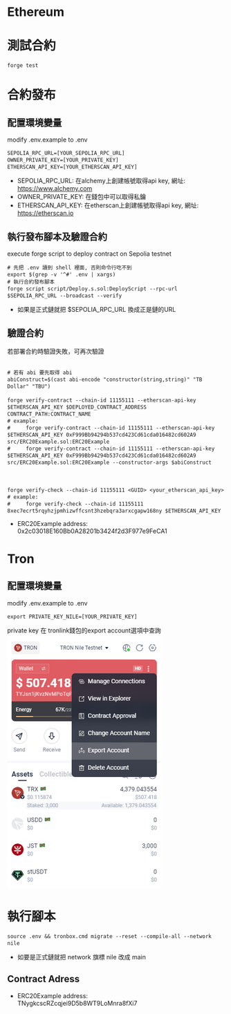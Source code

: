 # Ethereum

# 測試合約

``` shell
forge test
```

# 合約發布

## 配置環境變量

 modify .env.example to .env
```
SEPOLIA_RPC_URL=[YOUR_SEPOLIA_RPC_URL]
OWNER_PRIVATE_KEY=[YOUR_PRIVATE_KEY]
ETHERSCAN_API_KEY=[YOUR_ETHERSCAN_API_KEY]
```

* SEPOLIA_RPC_URL: 在alchemy上創建帳號取得api key, 網址: https://www.alchemy.com
* OWNER_PRIVATE_KEY: 在錢包中可以取得私鑰
* ETHERSCAN_API_KEY: 在etherscan上創建帳號取得api key, 網址: https://etherscan.io

## 執行發布腳本及驗證合約

execute forge script to deploy contract on Sepolia testnet

``` shell
# 先把 .env 讀到 shell 裡面, 否則命令行吃不到
export $(grep -v '^#' .env | xargs)
# 執行合約發布腳本
forge script script/Deploy.s.sol:DeployScript --rpc-url $SEPOLIA_RPC_URL --broadcast --verify
```
* 如果是正式鏈就把 $SEPOLIA_RPC_URL 換成正是鏈的URL

## 驗證合約

若部署合約時驗證失敗，可再次驗證
``` shell

# 若有 abi 要先取得 abi
abiConstruct=$(cast abi-encode "constructor(string,string)" "TB Dollar" "TBU")

forge verify-contract --chain-id 11155111 --etherscan-api-key $ETHERSCAN_API_KEY $DEPLOYED_CONTRACT_ADDRESS CONTRACT_PATH:CONTRACT_NAME
# example:
#     forge verify-contract --chain-id 11155111 --etherscan-api-key $ETHERSCAN_API_KEY 0xF999Bb94294b537cd423Cd61cda016482cd602A9 src/ERC20Example.sol:ERC20Example
#     forge verify-contract --chain-id 11155111 --etherscan-api-key $ETHERSCAN_API_KEY 0xF999Bb94294b537cd423Cd61cda016482cd602A9 src/ERC20Example.sol:ERC20Example --constructor-args $abiConstruct



forge verify-check --chain-id 11155111 <GUID> <your_etherscan_api_key>
# example:
#     forge verify-check --chain-id 11155111 8xec7ecrt5rqyhzjpmhizwffcsnt3hzebqra3arxcgapw168ny $ETHERSCAN_API_KEY
```

 * ERC20Example address:  0x2c03018E160Bb0A28201b3424f2d3F977e9FeCA1


# Tron

## 配置環境變量
modify .env.example to .env
```
export PRIVATE_KEY_NILE=[YOUR_PRIVATE_KEY]
```
private key 在 tronlink錢包的export account選項中查詢<br>
![tronlink-pk-location](./Tron-trc20/tronlink-pk-location.png)
# 執行腳本

```
source .env && tronbox.cmd migrate --reset --compile-all --network nile
```
* 如要是正式鏈就把 network 旗標 nile 改成 main

## Contract Adress

* ERC20Example address:<br>
TNygkcscRZcqjei9D5b8WT9LoMnra8fXi7